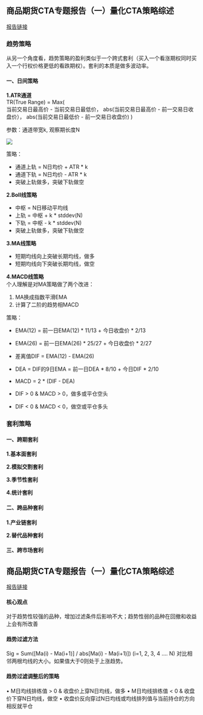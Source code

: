 ## 商品期货CTA专题报告（一）量化CTA策略综述
[报告链接](https://max.book118.com/html/2018/1027/8123073066001130.shtm)

### 趋势策略
从另一个角度看，趋势策略的盈利类似于一个跨式套利（买入一个看涨期权同时买入一个行权价格更低的看跌期权）。套利的本质是做多波动率。

#### 一、日间策略
**1.ATR通道**  
TR(True Range) = Max(  
	当前交易日最高价 - 当前交易日最低价，
	abs(当前交易日最高价 - 前一交易日收盘价），
	abs(当前交易日最低价 - 前一交易日收盘价)
)

参数：通道带宽k, 观察期长度N

<img src="https://render.githubusercontent.com/render/math?math=ATR%3Dsum%20_%7Bi%3D1%7D%5E%7BN%7D%20True%20Range%2FN">

策略：
- 通道上轨 = N日均价 + ATR * k
- 通道下轨 = N日均价 - ATR * k
- 突破上轨做多，突破下轨做空

**2.Boll线策略**  
- 中枢 = N日移动平均线
- 上轨 = 中枢 + k * stddev(N)
- 下轨 = 中枢 - k * stddev(N)
- 突破上轨做多，突破下轨做空

**3.MA线策略**  
- 短期均线向上突破长期均线，做多
- 短期均线向下突破长期均线，做空

**4.MACD线策略**  
个人理解是对MA策略做了两个改进：
1. MA换成指数平滑EMA
2. 计算了二阶的趋势相MACD

策略：
- EMA(12) = 前一日EMA(12) * 11/13 + 今日收盘价 * 2/13
- EMA(26) = 前一日EMA(26) * 25/27 + 今日收盘价 * 2/27
- 差离值DIF = EMA(12) - EMA(26)
- DEA = DIF的9日EMA = 前一日DEA * 8/10 + 今日DIF * 2/10
- MACD = 2 * (DIF - DEA)

- DIF > 0 & MACD > 0，做多或平仓空头
- DIF < 0 & MACD < 0，做空或平仓多头


### 套利策略
#### 一、跨期套利
**1.基本面套利**

**2.模拟交割套利**

**3.季节性套利**

**4.统计套利**

#### 二、跨品种套利
**1.产业链套利**

**2.替代品种套利**

#### 三、跨市场套利



## 商品期货CTA专题报告（一）量化CTA策略综述
[报告链接](https://max.book118.com/html/2017/0930/135263279.shtm)

#### 核心观点  
对于趋势性较强的品种，增加过滤条件后影响不大；趋势性弱的品种在回撤和收益上会有所改善

#### 趋势过滤方法  
Sig = Sum([Ma(i) - Ma(i+1)] / abs[Ma(i) - Ma(i+1)]) (i=1, 2, 3, 4 .... N)
对比相邻两根均线的大小。如果值大于0则处于上涨趋势。

#### 趋势过滤调整后的策略  
• M日均线排练值 > 0 & 收盘价上穿N日均线，做多
• M日均线排练值 < 0 & 收盘价下穿N日均线，做空
• 收盘价反向穿过N日均线或均线排列值与当前持仓的方向相反就平仓


<!-- 
<img src="https://render.githubusercontent.com/render/math?math=e%5E%7Bi%20pi%7D%20%3D%20-1">
 -->

 